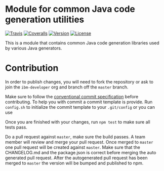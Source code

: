 # Module for common Java code generation utilities
[![Travis][img-travis-master]][url-travis-master]
[![Coveralls][img-coveralls-master]][url-coveralls-master]
[![Version][img-version]][url-npm]
[![License][img-license]][url-npm]

[img-travis-master]: https://travis-ci.org/ibm-developer/java-codegen-common.svg?branch=master
[url-travis-master]: https://travis-ci.org/ibm-developer/java-codegen-common/branches

[img-coveralls-master]: https://coveralls.io/repos/github/ibm-developer/java-codegen-common/badge.svg
[url-coveralls-master]: https://coveralls.io/github/ibm-developer/java-codegen-common

[url-npm]: https://www.npmjs.com/package/ibm-java-codegen-common
[img-license]: https://img.shields.io/npm/l/ibm-java-codegen-common.svg
[img-version]: https://img.shields.io/npm/v/ibm-java-codegen-common.svg

This is a module that contains common Java code generation libraries used by various Java generators.

# Contribution

In order to publish changes, you will need to fork the repository or ask to join the `ibm-developer` org and branch off the `master` branch.

Make sure to follow the [conventional commit specification](https://conventionalcommits.org/) before contributing. To help you with commit a commit template is provide.
Run `config.sh` to initialize the commit template to your `.git/config` or you can use 

Once you are finished with your changes, run `npm test` to make sure all tests pass.

Do a pull request against `master`, make sure the build passes. A team member will review and merge your pull request.
Once merged to `master` one pull request will be created against `master`. Make sure that the CHANGELOG.md and the package.json is correct before merging the auto generated pull request. After the autogenerated 
pull request has been merged to `master` the version will be bumped and published to npm.
